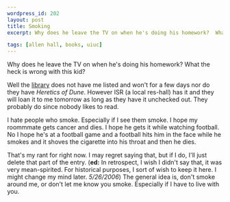 ```yaml
--- 
wordpress_id: 202
layout: post
title: Smoking
excerpt: Why does he leave the TV on when he's doing his homework?  What the heck is wrong with this kid?<p>Well the <a href="http://www.library.uiuc.edu/">library</a> does not have me listed and won't for a few days nor do they have <i>Heretics of Dune</i>.  However ISR (a local res-hall) has it and they will loan it to me tomorrow as long as they have it unchecked out.  They probably do since nobody likes to read.<p>I hate people who smoke.  Especially if I see them smoke.  I hope my roommmate gets cancer and dies.  I hope he gets it while watching football.  No I hope he's at a football game and a football hits him in the face while he smokes and it shoves the cigarette into his throat and then he dies.<p>That's my rant for right now.  I may regret saying that, but if I do, I'll just delete that part of the entry.  The general idea is, don't smoke around me, or don't let me know you smoke.  Especially if I have to live with you.

tags: [allen hall, books, uiuc]
---
```


Why does he leave the TV on when he's doing his homework?  What the heck is wrong with this kid?<p>Well the <a href="http://www.library.uiuc.edu/">library</a> does not have me listed and won't for a few days nor do they have <i>Heretics of Dune</i>.  However ISR (a local res-hall) has it and they will loan it to me tomorrow as long as they have it unchecked out.  They probably do since nobody likes to read.<p>I hate people who smoke.  Especially if I see them smoke.  I hope my roommmate gets cancer and dies.  I hope he gets it while watching football.  No I hope he's at a football game and a football hits him in the face while he smokes and it shoves the cigarette into his throat and then he dies.<p>That's my rant for right now.  I may regret saying that, but if I do, I'll just delete that part of the entry.  (**ed:** In retrospect, I wish I didn't say that, it was very mean-spirited.  For historical purposes, I sort of wish to keep it here.  I might change my mind later.  *5/26/2006*)  The general idea is, don't smoke around me, or don't let me know you smoke.  Especially if I have to live with you.
